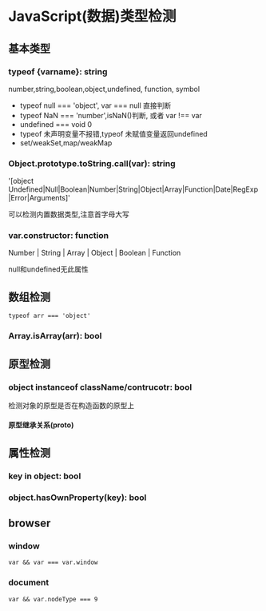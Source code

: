 # JavaScript(数据)类型检测
## 基本类型
### typeof {varname}: string
number,string,boolean,object,undefined, function, symbol

- typeof null === 'object', var === null 直接判断
- typeof NaN === 'number',isNaN()判断, 或者 var !== var
- undefined === void 0
- typeof 未声明变量不报错,typeof 未赋值变量返回undefined
- set/weakSet,map/weakMap

### Object.prototype.toString.call(var): string
'[object Undefined|Null|Boolean|Number|String|Object|Array|Function|Date|RegExp|Error|Arguments]'

可以检测内置数据类型,注意首字母大写

### var.constructor: function
Number | String | Array | Object | Boolean | Function

null和undefined无此属性

## 数组检测
`typeof arr === 'object'`
### Array.isArray(arr): bool 

## 原型检测

### object instanceof className/contrucotr: bool
检测对象的原型是否在构造函数的原型上

#### 原型继承关系(__proto__)

## 属性检测
### key in object: bool
### object.hasOwnProperty(key): bool

## browser
### window
`var && var === var.window`

### document
`var && var.nodeType === 9`
